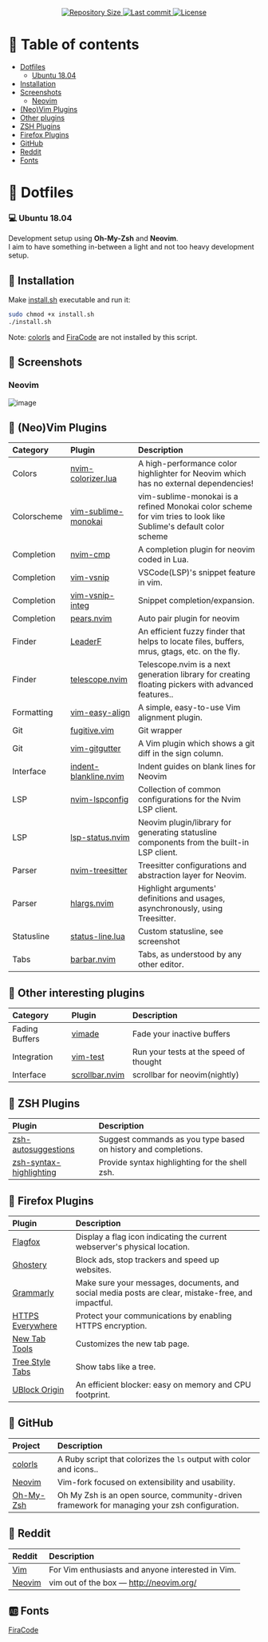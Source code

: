 <p align="center">
	<a href="https://github.com/ChrisAmelia/dotfiles">
		<img src="https://img.shields.io/github/repo-size/ChrisAmelia/dotfiles" alt="Repository Size" />
	</a>
	<a href="https://github.com/ChrisAmelia/dotfiles/blob/master/LICENSE">
		<img src="https://img.shields.io/github/license/ChrisAmelia/dotfiles" alt="Last commit" />
	</a>
	<a href="https://github.com/ChrisAmelia/dotfiles/commits/master">
		<img src="https://img.shields.io/github/last-commit/ChrisAmelia/dotfiles" alt="License" />
	</a>
</p>

# :book: Table of contents

- [Dotfiles](#open_file_folder-dotfiles)
	- [Ubuntu 18.04](#computer-ubuntu-1804)
- [Installation](#wrench-installation)
- [Screenshots](#art-screenshots)
	- [Neovim](#neovim)
- [(Neo)Vim Plugins](#bookmark_tabs-neovim-plugins)
- [Other plugins](#bookmark_tabs-other-interesting-plugins)
- [ZSH Plugins](#bookmark_tabs-zsh-plugins)
- [Firefox Plugins](#link-firefox-plugins)
- [GitHub](#link-github)
- [Reddit](#link-reddit)
- [Fonts](#ab-fonts)

# :file_folder: Dotfiles

### :computer: Ubuntu 18.04
Development setup using **Oh-My-Zsh** and **Neovim**.  
I aim to have something in-between a light and not too heavy development setup.

## :wrench: Installation

Make [install.sh](install.sh) executable and run it:

```bash
sudo chmod +x install.sh
./install.sh
```

Note: [colorls](https://github.com/athityakumar/colorls) and [FiraCode](https://github.com/ryanoasis/nerd-fonts/tree/master/patched-fonts/FiraCode)
are not installed by this script.

## :art: Screenshots

### Neovim
![image](https://user-images.githubusercontent.com/16366403/100484720-d72f6a00-30fd-11eb-8b32-61e9a66e9ff3.png)

## :bookmark_tabs: (Neo)Vim Plugins

| Category    | Plugin                                                                          | Description                                                                                                     |
| :-          | :-                                                                              | :-                                                                                                              |
| Colors      | [nvim-colorizer.lua](https://github.com/norcalli/nvim-colorizer.lua)            | A high-performance color highlighter for Neovim which has no external dependencies!                             |
| Colorscheme | [vim-sublime-monokai](https://github.com/ErichDonGubler/vim-sublime-monokai)    | vim-sublime-monokai is a refined Monokai color scheme for vim tries to look like Sublime's default color scheme |
| Completion  | [nvim-cmp](https://github.com/hrsh7th/nvim-cmp)                                 | A completion plugin for neovim coded in Lua.                                                                    |
| Completion  | [vim-vsnip](https://github.com/hrsh7th/vim-vsnip)                               | VSCode(LSP)'s snippet feature in vim.                                                                           |
| Completion  | [vim-vsnip-integ](https://github.com/hrsh7th/vim-vsnip-integ)                   | Snippet completion/expansion.                                                                                   |
| Completion  | [pears.nvim](https://github.com/steelsojka/pears.nvim)                          | Auto pair plugin for neovim                                                                                     |
| Finder      | [LeaderF](https://github.com/Yggdroot/LeaderF)                                  | An efficient fuzzy finder that helps to locate files, buffers, mrus, gtags, etc. on the fly.                    |
| Finder      | [telescope.nvim](https://github.com/nvim-telescope/telescope.nvim)              | Telescope.nvim is a next generation library for creating floating pickers with advanced features..              |
| Formatting  | [vim-easy-align](https://github.com/junegunn/vim-easy-align)                    | A simple, easy-to-use Vim alignment plugin.                                                                     |
| Git         | [fugitive.vim](https://github.com/tpope/vim-fugitive)                           | Git wrapper                                                                                                     |
| Git         | [vim-gitgutter](https://github.com/airblade/vim-gitgutter)                      | A Vim plugin which shows a git diff in the sign column.                                                         |
| Interface   | [indent-blankline.nvim](https://github.com/lukas-reineke/indent-blankline.nvim) | Indent guides on blank lines for Neovim                                                                         |
| LSP         | [nvim-lspconfig](https://github.com/neovim/nvim-lspconfig)                      | Collection of common configurations for the Nvim LSP client.                                                    |
| LSP         | [lsp-status.nvim](https://github.com/nvim-lua/lsp-status.nvim)                  | Neovim plugin/library for generating statusline components from the built-in LSP client.                        |
| Parser      | [nvim-treesitter](https://github.com/nvim-treesitter/nvim-treesitter)           | Treesitter configurations and abstraction layer for Neovim.                                                     |
| Parser      | [hlargs.nvim](https://github.com/m-demare/hlargs.nvim)                          | Highlight arguments' definitions and usages, asynchronously, using Treesitter.                                  |
| Statusline  | [status-line.lua](nvim/lua/status-line.lua)                                     | Custom statusline, see screenshot                                                                               |
| Tabs        | [barbar.nvim](https://github.com/romgrk/barbar.nvim)                            | Tabs, as understood by any other editor.                                                                        |

## :bookmark_tabs: Other interesting plugins

| Category       | Plugin                                                                          | Description                                           |
| :-             | :-                                                                              | :-                                                    |
| Fading Buffers | [vimade](https://github.com/TaDaa/vimade)                                       | Fade your inactive buffers                            |
| Integration    | [vim-test](https://github.com/janko/vim-test)                                   | Run your tests at the speed of thought                |
| Interface      | [scrollbar.nvim](https://github.com/Xuyuanp/scrollbar.nvim)                     | scrollbar for neovim(nightly)                         |

## :bookmark_tabs: ZSH Plugins

| Plugin                                                                          | Description                                                    |
| :-                                                                              | :-                                                             |
| [zsh-autosuggestions](https://github.com/zsh-users/zsh-autosuggestions)         | Suggest commands as you type based on history and completions. |
| [zsh-syntax-highlighting](https://github.com/zsh-users/zsh-syntax-highlighting) | Provide syntax highlighting for the shell zsh.                 |

## :link: Firefox Plugins

| Plugin                                                                              | Description                                                                                        |
| :-                                                                                  | :-                                                                                                 |
| [Flagfox](https://addons.mozilla.org/en-US/firefox/addon/flagfox)                   | Display a flag icon indicating the current webserver's physical location.                          |
| [Ghostery](https://addons.mozilla.org/en-US/firefox/addon/ghostery)                 | Block ads, stop trackers and speed up websites.                                                    |
| [Grammarly](https://addons.mozilla.org/en-US/firefox/addon/grammarly-1)             | Make sure your messages, documents, and social media posts are clear, mistake-free, and impactful. |
| [HTTPS Everywhere](https://addons.mozilla.org/en-US/firefox/addon/https-everywhere) | Protect your communications by enabling HTTPS encryption.                                          |
| [New Tab Tools](https://addons.mozilla.org/en-US/firefox/addon/new-tab-tools)       | Customizes the new tab page.                                                                       |
| [Tree Style Tabs](https://addons.mozilla.org/en-US/firefox/addon/tree-style-tab)    | Show tabs like a tree.                                                                             |
| [UBlock Origin](https://addons.mozilla.org/en-US/firefox/addon/ublock-origin)       | An efficient blocker: easy on memory and CPU footprint.                                            |

## :link: GitHub

| Project                                                | Description                                                                                  |
| :-                                                     | :-                                                                                           |
| [colorls](https://github.com/athityakumar/colorls)     | A Ruby script that colorizes the `ls` output with color and icons..                          |
| [Neovim](https://github.com/neovim/neovim)             | Vim-fork focused on extensibility and usability.                                             |
| [Oh-My-Zsh](https://github.com/robbyrussell/oh-my-zsh) | Oh My Zsh is an open source, community-driven framework for managing your zsh configuration. |

## :link: Reddit

| Reddit                                    | Description                                       |
| :-                                        | :-                                                |
| [Vim](https://www.reddit.com/r/vim/)      | For Vim enthusiasts and anyone interested in Vim. |
| [Neovim](https://www.reddit.com/r/neovim) | vim out of the box — http://neovim.org/           |

## :ab: Fonts

[FiraCode](https://github.com/ryanoasis/nerd-fonts/tree/master/patched-fonts/FiraCode)
